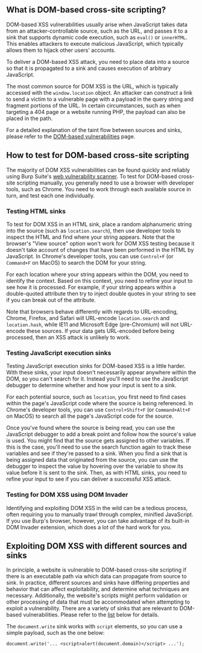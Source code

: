 ## What is DOM-based cross-site scripting?

DOM-based XSS vulnerabilities usually arise when JavaScript takes data from an attacker-controllable source, such as the URL, and passes it to a sink that supports dynamic code execution, such as `eval()` or `innerHTML`. This enables attackers to execute malicious JavaScript, which typically allows them to hijack other users' accounts.

To deliver a DOM-based XSS attack, you need to place data into a source so that it is propagated to a sink and causes execution of arbitrary JavaScript.

The most common source for DOM XSS is the URL, which is typically accessed with the `window.location` object. An attacker can construct a link to send a victim to a vulnerable page with a payload in the query string and fragment portions of the URL. In certain circumstances, such as when targeting a 404 page or a website running PHP, the payload can also be placed in the path.

For a detailed explanation of the taint flow between sources and sinks, please refer to the [DOM-based vulnerabilities](https://portswigger.net/web-security/dom-based) page.

## How to test for DOM-based cross-site scripting

The majority of DOM XSS vulnerabilities can be found quickly and reliably using Burp Suite's [web vulnerability scanner](https://portswigger.net/burp/vulnerability-scanner). To test for DOM-based cross-site scripting manually, you generally need to use a browser with developer tools, such as Chrome. You need to work through each available source in turn, and test each one individually.

### Testing HTML sinks

To test for DOM XSS in an HTML sink, place a random alphanumeric string into the source (such as `location.search`), then use developer tools to inspect the HTML and find where your string appears. Note that the browser's "View source" option won't work for DOM XSS testing because it doesn't take account of changes that have been performed in the HTML by JavaScript. In Chrome's developer tools, you can use `Control+F` (or `Command+F` on MacOS) to search the DOM for your string.

For each location where your string appears within the DOM, you need to identify the context. Based on this context, you need to refine your input to see how it is processed. For example, if your string appears within a double-quoted attribute then try to inject double quotes in your string to see if you can break out of the attribute.

Note that browsers behave differently with regards to URL-encoding, Chrome, Firefox, and Safari will URL-encode `location.search` and `location.hash`, while IE11 and Microsoft Edge (pre-Chromium) will not URL-encode these sources. If your data gets URL-encoded before being processed, then an XSS attack is unlikely to work.

### Testing JavaScript execution sinks

Testing JavaScript execution sinks for DOM-based XSS is a little harder. With these sinks, your input doesn't necessarily appear anywhere within the DOM, so you can't search for it. Instead you'll need to use the JavaScript debugger to determine whether and how your input is sent to a sink.

For each potential source, such as `location`, you first need to find cases within the page's JavaScript code where the source is being referenced. In Chrome's developer tools, you can use `Control+Shift+F` (or `Command+Alt+F` on MacOS) to search all the page's JavaScript code for the source.

Once you've found where the source is being read, you can use the JavaScript debugger to add a break point and follow how the source's value is used. You might find that the source gets assigned to other variables. If this is the case, you'll need to use the search function again to track these variables and see if they're passed to a sink. When you find a sink that is being assigned data that originated from the source, you can use the debugger to inspect the value by hovering over the variable to show its value before it is sent to the sink. Then, as with HTML sinks, you need to refine your input to see if you can deliver a successful XSS attack.

### Testing for DOM XSS using DOM Invader

Identifying and exploiting DOM XSS in the wild can be a tedious process, often requiring you to manually trawl through complex, minified JavaScript. If you use Burp's browser, however, you can take advantage of its built-in DOM Invader extension, which does a lot of the hard work for you.

## Exploiting DOM XSS with different sources and sinks

In principle, a website is vulnerable to DOM-based cross-site scripting if there is an executable path via which data can propagate from source to sink. In practice, different sources and sinks have differing properties and behavior that can affect exploitability, and determine what techniques are necessary. Additionally, the website's scripts might perform validation or other processing of data that must be accommodated when attempting to exploit a vulnerability. There are a variety of sinks that are relevant to DOM-based vulnerabilities. Please refer to the [list](https://portswigger.net/web-security/cross-site-scripting/dom-based#which-sinks-can-lead-to-dom-xss-vulnerabilities) below for details.

The `document.write` sink works with `script` elements, so you can use a simple payload, such as the one below:

`document.write('... <script>alert(document.domain)</script> ...');`